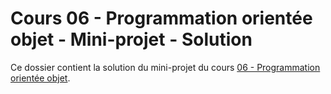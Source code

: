 # Cours 06 - Programmation orientée objet - Mini-projet - Solution

Ce dossier contient la solution du mini-projet du cours
[06 - Programmation orientée objet](../../README.md).
